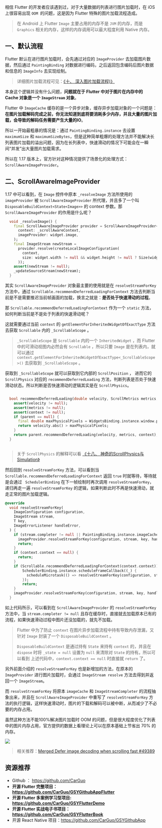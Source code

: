 相信 Flutter 的开发者应该遇到过，对于大量数据的列表进行图片加载时，在 iOS 上很容易出现 `OOM `的问题，这是因为 Flutter 特殊的图片加载流程造成。

> 在 Android 上 Flutter `Image` 主要占用的内存不是 `JVM` 的内存，而是 `Graphics` 相关的内存，这样的内存调用可以最大程度利用 Native 内存。

## 一、默认流程

Flutter 默认在进行图片加载时，会先通过对应的 `ImageProvider` 去加载图片数据，然后通过 `PaintingBinding` 对数据进行编码，之后返回包含编码后图片数据和信息的 `ImageInfo` 去实现绘制。

> 详细图片加载流程可见：[《十、 深入图片加载流程)》](https://mp.weixin.qq.com/s/0sEBzLxXrYSswKolxxJePA)


本身这个逻辑并没有什么问题，**问题就在于 Flutter 中对于图片在内存中的 Cache 对象是一个 `ImageStream` 对象**。

Flutter 中 `ImageCache` 缓存的是一个异步对象，缓存异步加载对象的一个问题是：**在图片加载解码完成之前，你无法知道到底将要消耗多少内存，并且大量的图片加载，会导致的解码任务需要产生大量的IO**。

所以一开始最粗暴的情况是：通过 `PaintingBinding.instance` 去设置 `maximumSize` 和 `maximumSizeBytes`，但是这种简单粗爆的处理方法并不能解决长列表图片加载的溢出问题，因为在长列表中，快速滑动的情况下可能会在一瞬间“并发”出大量图片加载需求。


所以在 1.17 版本上，官方针对这种情况提供了场景化的处理方式： `ScrollAwareImageProvider`。


## 二、ScrollAwareImageProvider

1.17 中可以看到，在 `Image` 控件中原本 `_resolveImage` 方法所使用的 `imageProvider` 被 `ScrollAwareImageProvider` 所代理，并且多了一个叫 `DisposableBuildContext<State<Image>>` 的 context 参数。那 `ScrollAwareImageProvider` 的作用是什么呢？ 

```dart
  void _resolveImage() {
    final ScrollAwareImageProvider provider = ScrollAwareImageProvider<dynamic>(
      context: _scrollAwareContext,
      imageProvider: widget.image,
    );
    final ImageStream newStream =
      provider.resolve(createLocalImageConfiguration(
        context,
        size: widget.width != null && widget.height != null ? Size(widget.width, widget.height) : null,
      ));
    assert(newStream != null);
    _updateSourceStream(newStream);
  }
```

其实 `ScrollAwareImageProvider` 对象最主要的使用就是在  `resolveStreamForKey` 方法中，通过 `Scrollable.recommendDeferredLoadingForContext` 方法去判断当前是不是需要推迟当前帧画面的加载，换言之就是：**是否处于快速滑动的过程**。

那 `Scrollable.recommendDeferredLoadingForContext` 作为一个 `static` 方法，如何判断当前是不是处于列表的快速滑动呢？

这就需要通过当前 `context`  的 `getElementForInheritedWidgetOfExactType` 方法去获取 `Scrollable` 内的 `_ScrollableScope` 。 

> `_ScrollableScope` 是  `Scrollable`  内的一个 `InheritedWidget` ，而 Flutter 中的可滑动视图内必然会有 `Scrollable` ，所以只要 `Image` 是在列表内，就可以通过 ` context.getElementForInheritedWidgetOfExactType<_ScrollableScope>()` 去获取到 `_ScrollableScope` 。


获取到 `_ScrollableScope` 就可以获取到它内部的 `ScrollPosition` ， 进而它的 `ScrollPhysics` 对应的 `recommendDeferredLoading` 方法，判断列表是否处于快速滑动状态。所以判断是否快速滑动的逻辑其实是在 `ScrollPhysics`。 

```dart

  bool recommendDeferredLoading(double velocity, ScrollMetrics metrics, BuildContext context) {
    assert(velocity != null);
    assert(metrics != null);
    assert(context != null);
    if (parent == null) {
      final double maxPhysicalPixels = WidgetsBinding.instance.window.physicalSize.longestSide;
      return velocity.abs() > maxPhysicalPixels;
    }
    return parent.recommendDeferredLoading(velocity, metrics, context);
  }
  
```

> 关于 `ScrollPhysics` 的解释可以看 [《十八、 神奇的ScrollPhysics与Simulation》](https://mp.weixin.qq.com/s/Q1uwIb87gKB3gC9ZxSmYng)


然后回到 `resolveStreamForKey` 方法，可以看到当 `Scrollable.recommendDeferredLoadingForContext` 返回 `true` 时就等待，等待就是会通过 ` SchedulerBinding` 在下一帧绘制时再次调用 `resolveStreamForKey`， 递归再走一遍 `resolveStreamForKey` 的逻辑，如果判断此时不再是快速滑动，就走正常的图片加载逻辑。 


```dart
@override
  void resolveStreamForKey(
    ImageConfiguration configuration,
    ImageStream stream,
    T key,
    ImageErrorListener handleError,
  ) {
    if (stream.completer != null || PaintingBinding.instance.imageCache.containsKey(key)) {
      imageProvider.resolveStreamForKey(configuration, stream, key, handleError);
      return;
    }
    if (context.context == null) {
      return;
    }
    if (Scrollable.recommendDeferredLoadingForContext(context.context)) {
        SchedulerBinding.instance.scheduleFrameCallback((_) {
          scheduleMicrotask(() => resolveStreamForKey(configuration, stream, key, handleError));
        });
        return;
    }
    imageProvider.resolveStreamForKey(configuration, stream, key, handleError);
  }
```


如上代码所示，可以看到在 `ScrollAwareImageProvider` 的 `resolveStreamForKey` 方法中，当 `stream.completer != null` 且存在缓存时，直接就去加载原本已有的流程，如果快速滑动过程中图片还没加载的，就先不加载。


> Flutter 中为了防止 `context` 在图片异步加载流程中持有导致内存泄漏，又针对 `Image` 封装了一个 `DisposableBuildContext` 。
>
> `DisposableBuildContext`  是通过持有 `State` 来持有 `context` 的，并且在 `dispose` 时将 `_state = null` 设置为 `null` 来清除对 `State` 的持有。所以可以看到 上述代码中，`context.context == null` 时直接就 `return` 了。


另外前面介绍的 `resolveStreamForKey` 也是新增加的方法，在原本的 `ImageProvider` 进行图片加载时，会通过 `ImageStream resolve` 方法去得到并返回一个  `ImageStream`。

而 `resolveStreamForKey` 将原本 `imageCache` 和 `ImageStreamCompleter` 的流程抽象出来，并且在 `ScrollAwareImageProvider` 中重写了 `resolveStreamForKey` 方法的执行逻辑，这样快速滑动时，图片的下载和解码可以被中断，从而减少了不必要的内存占用。

虽然这种方法不能100%解决图片加载时 OOM 的问题，但是很大程度优化了列表中的图片内存占用，官方提供的数据上看理论上可以在原本基础上节省出 70% 的内存。

![](http://img.cdn.guoshuyu.cn/20200805_Flutter-Image+1_17/image1)

> 相关推荐：[Merged Defer image decoding when scrolling fast #49389](https://github.com/flutter/flutter/pull/49389/files#diff-5de603a8009bb4e46fc0553915af4277R7)



## 资源推荐

* Github ： https://github.com/CarGuo
* **开源 Flutter 完整项目：https://github.com/CarGuo/GSYGithubAppFlutter**
* **开源 Flutter 多案例学习型项目: https://github.com/CarGuo/GSYFlutterDemo**
* **开源 Flutter 实战电子书项目：https://github.com/CarGuo/GSYFlutterBook**
* 开源 React Native 项目：https://github.com/CarGuo/GSYGithubApp